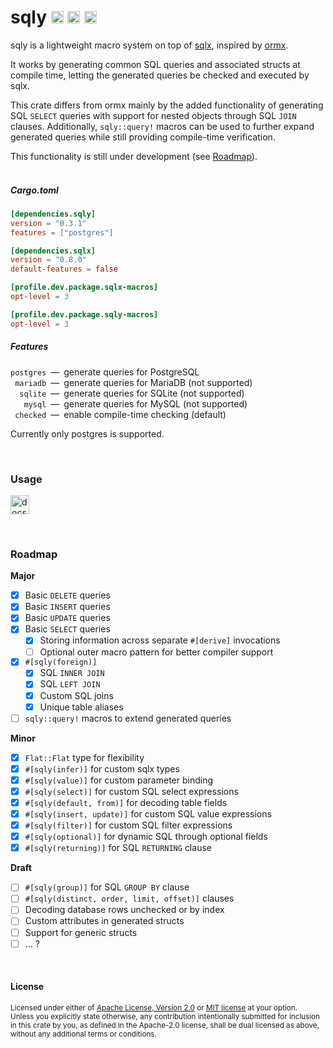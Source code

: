 sqly
[<img alt="github.com" src="https://img.shields.io/badge/github.com-LMOORS30/sqly-5e728a?labelColor=343942&style=for-the-badge&logo=github" height="20">](https://github.com/LMOORS30/sqly)
[<img alt="crates.io" src="https://img.shields.io/badge/crates.io-sqly-5e888a?labelColor=343942&style=for-the-badge&logo=rust" height="20">](https://crates.io/crates/sqly)
[<img alt="docs.rs" src="https://img.shields.io/badge/docs.rs-sqly-5e8a76?labelColor=343942&style=for-the-badge&logo=docs.rs" height="20">](https://docs.rs/sqly)
====

sqly is a lightweight macro system on top of [sqlx](https://github.com/launchbadge/sqlx), inspired by [ormx](https://github.com/NyxCode/ormx).

It works by generating common SQL queries and associated structs at compile time, letting the generated queries be checked and executed by sqlx.

This crate differs from ormx mainly by the added functionality of generating SQL `SELECT` queries with support for nested objects through SQL `JOIN` clauses. Additionally, `sqly::query!` macros can be used to further expand generated queries while still providing compile-time verification.

This functionality is still under development (see [Roadmap](#roadmap)).
<br>
<br>
##### Cargo.toml
```toml
[dependencies.sqly]
version = "0.3.1"
features = ["postgres"]

[dependencies.sqlx]
version = "0.8.0"
default-features = false

[profile.dev.package.sqlx-macros]
opt-level = 3

[profile.dev.package.sqly-macros]
opt-level = 3
```

##### Features
`postgres`&ensp;—&ensp;generate queries for PostgreSQL<br>
` mariadb`&ensp;—&ensp;generate queries for MariaDB (not supported)<br>
`  sqlite`&ensp;—&ensp;generate queries for SQLite (not supported)<br>
`   mysql`&ensp;—&ensp;generate queries for MySQL (not supported)<br>
` checked`&ensp;—&ensp;enable compile-time checking (default)

Currently only postgres is supported.

<br>

### Usage
[<img alt="docs.rs" src="https://img.shields.io/badge/docs.rs-sqly-5e8a76?labelColor=343942&style=for-the-badge&logo=docs.rs" height="30">](https://docs.rs/sqly)

<br>

### Roadmap
**Major**
- [X] Basic `DELETE` queries
- [X] Basic `INSERT` queries
- [X] Basic `UPDATE` queries
- [X] Basic `SELECT` queries
    - [X] Storing information across separate `#[derive]` invocations
    - [ ] Optional outer macro pattern for better compiler support
- [X] `#[sqly(foreign)]`
    - [X] SQL `INNER JOIN`
    - [X] SQL `LEFT JOIN`
    - [X] Custom SQL joins
    - [X] Unique table aliases
- [ ] `sqly::query!` macros to extend generated queries

**Minor**
- [X] `Flat::Flat` type for flexibility
- [X] `#[sqly(infer)]` for custom sqlx types
- [X] `#[sqly(value)]` for custom parameter binding
- [X] `#[sqly(select)]` for custom SQL select expressions
- [X] `#[sqly(default, from)]` for decoding table fields
- [X] `#[sqly(insert, update)]` for custom SQL value expressions
- [X] `#[sqly(filter)]` for custom SQL filter expressions
- [X] `#[sqly(optional)]` for dynamic SQL through optional fields
- [X] `#[sqly(returning)]` for SQL `RETURNING` clause

**Draft**
- [ ] `#[sqly(group)]` for SQL `GROUP BY` clause
- [ ] `#[sqly(distinct, order, limit, offset)]` clauses
- [ ] Decoding database rows unchecked or by index
- [ ] Custom attributes in generated structs
- [ ] Support for generic structs
- [ ] ... ?

<br>

#### License

<sup>
Licensed under either of
<a href="LICENSE-APACHE">Apache License, Version 2.0</a> or
<a href="LICENSE-MIT">MIT license</a>
at your option.
</sup>

<br>

<sub>
Unless you explicitly state otherwise, any contribution intentionally submitted
for inclusion in this crate by you, as defined in the Apache-2.0 license, shall
be dual licensed as above, without any additional terms or conditions.
</sub>
